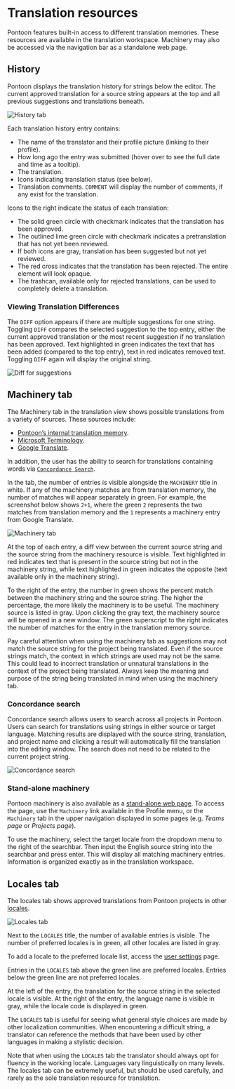 # Translation resources

<!-- toc -->

Pontoon features built-in access to different translation memories. These resources are available in the translation workspace. Machinery may also be accessed via the navigation bar as a standalone web page.

## History

Pontoon displays the translation history for strings below the editor. The current approved translation for a source string appears at the top and all previous suggestions and translations beneath.

![History tab](../../assets/images/pontoon/resources/history.png)

Each translation history entry contains:
* The name of the translator and their profile picture (linking to their profile).
* How long ago the entry was submitted (hover over to see the full date and time as a tooltip).
* The translation.
* Icons indicating translation status (see below).
* Translation comments. `COMMENT` will display the number of comments, if any exist for the translation.

Icons to the right indicate the status of each translation:
* The solid green circle with checkmark indicates that the translation has been approved.
* The outlined lime green circle with checkmark indicates a pretranslation that has not yet been reviewed.
* If both icons are gray, translation has been suggested but not yet reviewed.
* The red cross indicates that the translation has been rejected. The entire element will look opaque.
* The trashcan, available only for rejected translations, can be used to completely delete a translation.

### Viewing Translation Differences

The `DIFF` option appears if there are multiple suggestions for one string. Toggling `DIFF` compares the selected suggestion to the top entry, either the current approved translation or the most recent suggestion if no translation has been approved. Text highlighted in green indicates the text that has been added (compared to the top entry), text in red indicates removed text. Toggling `DIFF` again will display the original string.

![Diff for suggestions](../../assets/images/pontoon/resources/suggestions_diff.png)

## Machinery tab

The Machinery tab in the translation view shows possible translations from a variety of sources. These sources include:
* [Pontoon’s internal translation memory](translate.md#downloading-and-uploading-translations).
* [Microsoft Terminology](https://www.microsoft.com/Language/).
* [Google Translate](https://translate.google.com).

In addition, the user has the ability to search for translations containing words via [`Concordance Search`](#concordance-search).

In the tab, the number of entries is visible alongside the `MACHINERY` title in white. If any of the machinery matches are from translation memory, the number of matches will appear separately in green. For example, the screenshot below shows `2+1`, where the green `2` represents the two matches from translation memory and the `1` represents a machinery entry from Google Translate.

![Machinery tab](../../assets/images/pontoon/resources/machinery.png)

At the top of each entry, a diff view between the current source string and the source string from the machinery resource is visible. Text highlighted in red indicates text that is present in the source string but not in the machinery string, while text highlighted in green indicates the opposite (text available only in the machinery string).

To the right of the entry, the number in green shows the percent match between the machinery string and the source string. The higher the percentage, the more likely the machinery is to be useful. The machinery source is listed in gray. Upon clicking the gray text, the machinery source will be opened in a new window. The green superscript to the right indicates the number of matches for the entry in the translation memory source.

Pay careful attention when using the machinery tab as suggestions may not match the source string for the project being translated. Even if the source strings match, the context in which strings are used may not be the same. This could lead to incorrect translation or unnatural translations in the context of the project being translated. Always keep the meaning and purpose of the string being translated in mind when using the machinery tab.

### Concordance search

Concordance search allows users to search across all projects in Pontoon. Users can search for translations using strings in either source or target language. Matching results are displayed with the source string, translation, and project name and clicking a result will automatically fill the translation into the editing window. The search does not need to be related to the current project string.

![Concordance search](../../assets/images/pontoon/resources/concordance_search.png)

### Stand-alone machinery

Pontoon machinery is also available as a [stand-alone web page](https://pontoon.mozilla.org/machinery/). To access the page, use the `Machinery` link available in the Profile menu, or the `Machinery` tab in the upper navigation displayed in some pages (e.g. *Teams page* or *Projects page*).

To use the machinery, select the target locale from the dropdown menu to the right of the searchbar. Then input the English source string into the searchbar and press enter. This will display all matching machinery entries. Information is organized exactly as in the translation workspace.

## Locales tab

The locales tab shows approved translations from Pontoon projects in other [locales](glossary.md#locale).

![Locales tab](../../assets/images/pontoon/resources/locales.png)

Next to the `LOCALES` title, the number of available entries is visible. The number of preferred locales is in green, all other locales are listed in gray.

To add a locale to the preferred locale list, access the [user settings](users.md#user-settings) page.

Entries in the `LOCALES` tab above the green line are preferred locales. Entries below the green line are not preferred locales.

At the left of the entry, the translation for the source string in the selected locale is visible. At the right of the entry, the language name is visible in gray, while the locale code is displayed in green.

The `LOCALES` tab is useful for seeing what general style choices are made by other localization communities. When encountering a difficult string, a translator can reference the methods that have been used by other languages in making a stylistic decision.

Note that when using the `LOCALES` tab the translator should always opt for fluency in the working locale. Languages vary linguistically on many levels. The locales tab can be extremely useful, but should be used carefully, and rarely as the sole translation resource for translation.
